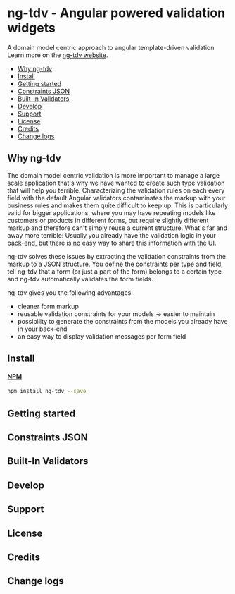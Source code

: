 # ng-tdv - Angular powered validation widgets
A domain model centric approach to angular template-driven validation Learn more on the [ng-tdv website](https://github.com/mdshohelrana/ng-tdv).

- [Why ng-tdv](#why-ng-tdv)
- [Install](#install)
- [Getting started](#getting-started)
- [Constraints JSON](#constraints-json)
- [Built-In Validators](#built-in-validators)
- [Develop](#develop)
- [Support](#support)
- [License](#license)
- [Credits](#credits)
- [Change logs](#change-logs)

## Why ng-tdv
The domain model centric validation is more important to manage a large scale application that's why we have wanted to create such type validation that will help you terrible. Characterizing the validation rules on each every field with the default Angular validators contaminates the markup with your business rules and makes them quite difficult to keep up. This is particularly valid for bigger applications, where you may have repeating models like customers or products in different forms, but require slightly different markup and therefore can't simply reuse a current structure. What's far and away more terrible: Usually you already have the validation logic in your back-end, but there is no easy way to share this information with the UI.

ng-tdv solves these issues by extracting the validation constraints from the markup to a JSON structure. You define
the constraints per type and field, tell ng-tdv that a form (or just a part of the form) belongs to a certain type and
ng-tdv automatically validates the form fields.

ng-tdv gives you the following advantages:
- cleaner form markup
- reusable validation constraints for your models -> easier to maintain
- possibility to generate the constraints from the models you already have in your back-end 
- an easy way to display validation messages per form field

## Install
#### [NPM](https://www.npmjs.com/package/ng-tdv)
```bash
npm install ng-tdv --save
```

## Getting started
## Constraints JSON
## Built-In Validators
## Develop
## Support
## License
## Credits
## Change logs
